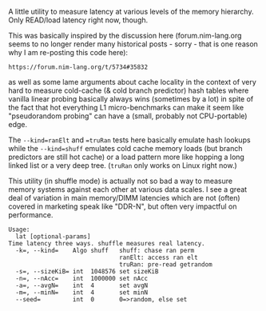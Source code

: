 A little utility to measure latency at various levels of the memory hierarchy.
Only READ/load latency right now, though.

This was basically inspired by the discussion here (forum.nim-lang.org seems
to no longer render many historical posts - sorry - that is one reason why
I am re-posting this code here):

    https://forum.nim-lang.org/t/5734#35832

as well as some lame arguments about cache locality in the context of very hard
to measure cold-cache (& cold branch predictor) hash tables where vanilla linear
probing basically always wins (sometimes by a lot) in spite of the fact that hot
everything L1 micro-benchmarks can make it seem like "pseudorandom probing" can
have a (small, probably not CPU-portable) edge.

The `--kind=ranElt` and `=truRan` tests here basically emulate hash lookups
while the `--kind=shuff` emulates cold cache memory loads (but branch predictors
are still hot cache) or a load pattern more like hopping a long linked list or
a very deep tree.  (`truRan` only works on Linux right now.)

This utility (in shuffle mode) is actually not so bad a way to measure memory
systems against each other at various data scales.  I see a great deal of
variation in main memory/DIMM latencies which are not (often) covered in
marketing speak like "DDR-N", but often very impactful on performance.

```
Usage:
  lat [optional-params]
Time latency three ways. shuffle measures real latency.
  -k=, --kind=    Algo shuff   shuff: chase ran perm
                               ranElt: access ran elt
                               truRan: pre-read getrandom
  -s=, --sizeKiB= int  1048576 set sizeKiB
  -n=, --nAcc=    int  1000000 set nAcc
  -a=, --avgN=    int  4       set avgN
  -m=, --minN=    int  4       set minN
  --seed=         int  0       0=>random, else set
```

